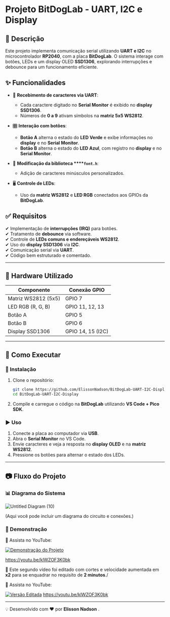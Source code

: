 # Projeto BitDogLab - UART, I2C e Display

## 📖 Descrição

Este projeto implementa comunicação serial utilizando **UART e I2C** no microcontrolador **RP2040**, com a placa **BitDogLab**. O sistema interage com botões, LEDs e um display OLED **SSD1306**, explorando interrupções e debounce para um funcionamento eficiente.

## ✨ Funcionalidades

- 📡 **Recebimento de caracteres via UART**:

  - Cada caractere digitado no **Serial Monitor** é exibido no **display SSD1306**.
  - Números de **0 a 9** ativam símbolos na **matriz 5x5 WS2812**.

- 🎛 **Interação com botões**:

  - **Botão A** alterna o estado do **LED Verde** e exibe informações no **display** e no **Serial Monitor**.
  - **Botão B** alterna o estado do **LED Azul**, com registro no **display** e no **Serial Monitor**.

- 🔄 **Modificação da biblioteca ****`font.h`**:

  - Adição de caracteres minúsculos personalizados.

- 🖥 **Controle de LEDs**:

  - Uso da **matriz WS2812** e **LED RGB** conectados aos GPIOs da **BitDogLab**.

## ✅ Requisitos

✔ Implementação de **interrupções (IRQ)** para botões.\
✔ Tratamento de **debounce** via software.\
✔ Controle de **LEDs comuns e endereçáveis WS2812**.\
✔ Uso do **display SSD1306** via **I2C**.\
✔ Comunicação serial via **UART**.\
✔ Código bem estruturado e comentado.

---

## 🔌 Hardware Utilizado

| Componente          | Conexão GPIO      |
| ------------------- | ----------------- |
| Matriz WS2812 (5x5) | GPIO 7            |
| LED RGB (R, G, B)   | GPIO 11, 12, 13   |
| Botão A             | GPIO 5            |
| Botão B             | GPIO 6            |
| Display SSD1306     | GPIO 14, 15 (I2C) |

---

## 🚀 Como Executar

### 🔧 Instalação

1. Clone o repositório:
   ```sh
   git clone https://github.com/ElissonNadson/BitDogLab-UART-I2C-Display.git
   cd BitDogLab-UART-I2C-Display
   ```
2. Compile e carregue o código na **BitDogLab** utilizando **VS Code + Pico SDK**.

### ▶️ Uso

1. Conecte a placa ao computador via **USB**.
2. Abra o **Serial Monitor** no VS Code.
3. Envie caracteres e veja a resposta no **display OLED** e na **matriz WS2812**.
4. Pressione os botões para alternar o estado dos LEDs.

---

## 📷 Fluxo do Projeto

### 📊 Diagrama do Sistema

![Untitled Diagram (10)](https://github.com/user-attachments/assets/f4078248-be85-4fec-9978-97e30e86c093)

(Aqui você pode incluir um diagrama do circuito e conexões.)

### 🎥 Demonstração

🔗 Assista no YouTube:

 [![Demonstração do Projeto](https://img.youtube.com/vi/klWZOF3K0bk/0.jpg)](https://youtu.be/klWZOF3K0bk)

https://youtu.be/klWZOF3K0bk

📌 Este segundo vídeo foi editado com cortes e velocidade aumentada em **x2** para se enquadrar no requisito de **2 minutos**./

🔗 Assista no YouTube: 

[![Versão Editada](https://img.youtube.com/vi/8sewJE6tilU/maxresdefault.jpg)](https://youtu.be/8sewJE6tilU)
https://youtu.be/klWZOF3K0bk

---

💡 Desenvolvido com ❤️ por **Elisson Nadson** .

